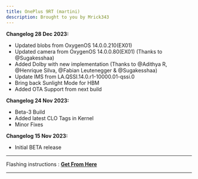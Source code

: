 ```yaml
---
title: OnePlus 9RT (martini)
description: Brought to you by Mrick343
---
```


<b>Changelog 28 Dec 2023:</b>
- Updated blobs from OxygenOS 14.0.0.210(EX01)
- Updated camera from OxygenOS 14.0.0.80(EX01) (Thanks to @Sugakesshaa)
- Added Dolby with new implementation (Thanks to @Adithya R, @Henrique Silva, @Fabian Leutenegger & @Sugakesshaa)
- Update IMS from LA.QSSI.14.0.r1-10000.01-qssi.0
- Bring back Sunlight Mode for HBM
- Added OTA Support from next build

<b>Changelog 24 Nov 2023:</b>
- Beta-3 Build
- Added latest CLO Tags in Kernel
- Minor Fixes

<b>Changelog 15 Nov 2023:</b>
- Initial BETA release

----
Flashing instructions : [**Get From Here**](martini_inst.md)

----